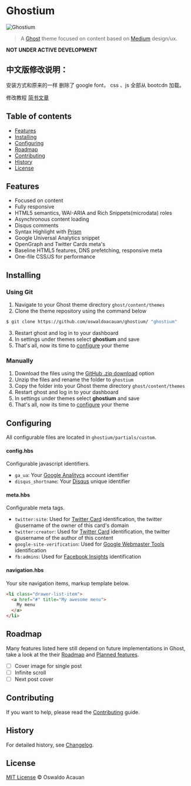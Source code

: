 # Ghostium

![Ghostium](http://i.imgur.com/m5VcTBl.png)

> A [Ghost](https://ghost.org/) theme focused on content based on [Medium](https://medium.com) design/ux.

**NOT UNDER ACTIVE DEVELOPMENT**

## 中文版修改说明：

安装方式和原来的一样 删除了 google font， css 、js 全部从 bootcdn 加载。

修改教程 [简书文章](http://www.jianshu.com/p/0e92f91334bf)

## Table of contents

* [Features](#features)
* [Installing](#installing)
* [Configuring](#configuring)
* [Roadmap](#roadmap)
* [Contributing](#contributing)
* [History](#history)
* [License](#license)

## Features

* Focused on content
* Fully responsive
* HTML5 semantics, WAI-ARIA and Rich Snippets(microdata) roles
* Asynchronous content loading
* Disqus comments
* Syntax Highlight with [Prism](http://prismjs.com/)
* Google Universal Analytics snippet
* OpenGraph and Twitter Cards meta's
* Baseline HTML5 features, DNS prefetching, responsive meta
* One-file CSS/JS for performance

## Installing

### Using Git
1. Navigate to your Ghost theme directory `ghost/content/themes`
2. Clone the theme repository using the command below
```sh
$ git clone https://github.com/oswaldoacauan/ghostium/ "ghostium"
```
3. Restart ghost and log in to your dashboard
4. In settings under themes select **ghostium** and save
5. That's all, now its time to [configure](#configuring) your theme


### Manually
1. Download the files using the [GitHub .zip download](https://github.com/oswaldoacauan/ghostium/archive/master.zip) option
2. Unzip the files and rename the folder to `ghostium`
4. Copy the folder into your Ghost theme directory `ghost/content/themes`
5. Restart ghost and log in to your dashboard
6. In settings under themes select **ghostium** and save
7. That's all, now its time to [configure](#configuring) your theme

## Configuring

All configurable files are located in `ghostium/partials/custom`.

#### config.hbs

Configurable javascript identifiers.

* `ga_ua`: Your [Google Analitycs](https://support.google.com/analytics/answer/1032385) account identifier
* `disqus_shortname`: Your [Disqus](http://help.disqus.com/customer/portal/articles/466208) unique identifier

#### meta.hbs

Configurable meta tags.

* `twitter:site`: Used for [Twitter Card](https://dev.twitter.com/docs/cards/markup-reference) identification, the twitter @username of the owner of this card's domain
* `twitter:creator`: Used for [Twitter Card](https://dev.twitter.com/docs/cards/markup-reference) identification, the twitter @username of the author of this content
* `google-site-verification`: Used for [Google Webmaster Tools](https://support.google.com/webmasters/answer/35179) identification
* `fb:admins`: Used for [Facebook Insights](https://developers.facebook.com/docs/insights/‎) identification

#### navigation.hbs

Your site navigation items, markup template below.
```html
<li class="drawer-list-item">
  <a href="#" title="My awesome menu">
    My menu
  </a>
</li>
```

## Roadmap

Many features listed here still depend on future implementations in Ghost, take a look at the their [Roadmap](https://github.com/tryghost/ghost/wiki/Roadmap) and [Planned features](https://github.com/tryghost/ghost/wiki/Planned-Features).

- [ ] Cover image for single post
- [ ] Infinite scroll
- [ ] Next post cover

## Contributing

If you want to help, please read the [Contributing](https://github.com/oswaldoacauan/ghostium/blob/master/CONTRIBUTING.md) guide.

## History

For detailed history, see [Changelog](https://github.com/oswaldoacauan/ghostium/blob/master/CHANGELOG.md).

## License

[MIT License](http://oswaldoacauan.mit-license.org/) © Oswaldo Acauan
